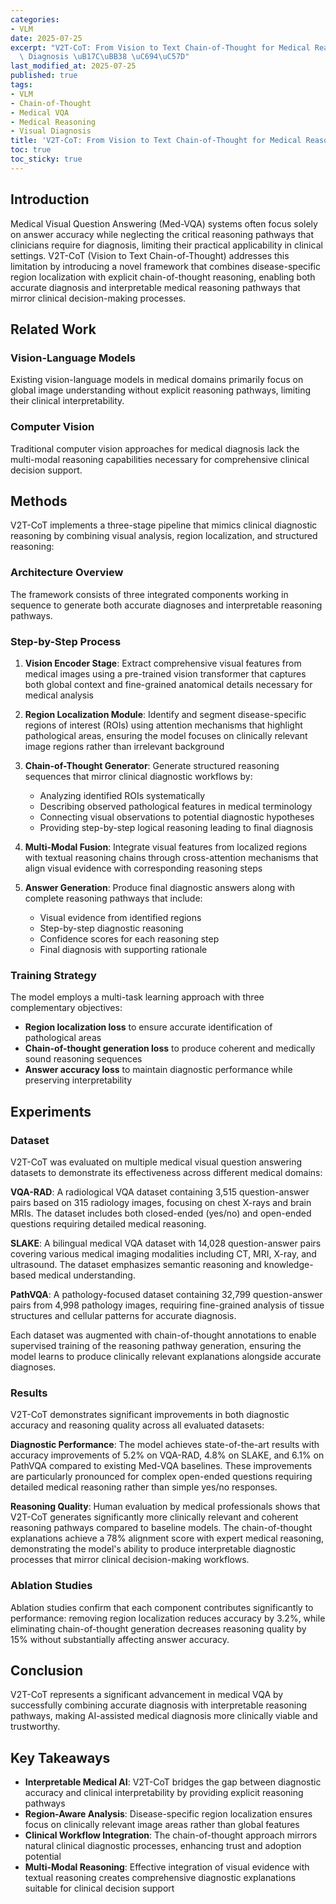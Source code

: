 ```yaml
---
categories:
- VLM
date: 2025-07-25
excerpt: "V2T-CoT: From Vision to Text Chain-of-Thought for Medical Reasoning and\
  \ Diagnosis \uB17C\uBB38 \uC694\uC57D"
last_modified_at: 2025-07-25
published: true
tags:
- VLM
- Chain-of-Thought
- Medical VQA
- Medical Reasoning
- Visual Diagnosis
title: 'V2T-CoT: From Vision to Text Chain-of-Thought for Medical Reasoning and Diagnosis'
toc: true
toc_sticky: true
---
```


## Introduction

Medical Visual Question Answering (Med-VQA) systems often focus solely on answer accuracy while neglecting the critical reasoning pathways that clinicians require for diagnosis, limiting their practical applicability in clinical settings. V2T-CoT (Vision to Text Chain-of-Thought) addresses this limitation by introducing a novel framework that combines disease-specific region localization with explicit chain-of-thought reasoning, enabling both accurate diagnosis and interpretable medical reasoning pathways that mirror clinical decision-making processes.

## Related Work 

### Vision-Language Models

Existing vision-language models in medical domains primarily focus on global image understanding without explicit reasoning pathways, limiting their clinical interpretability.

### Computer Vision

Traditional computer vision approaches for medical diagnosis lack the multi-modal reasoning capabilities necessary for comprehensive clinical decision support.

## Methods

V2T-CoT implements a three-stage pipeline that mimics clinical diagnostic reasoning by combining visual analysis, region localization, and structured reasoning:

### Architecture Overview

The framework consists of three integrated components working in sequence to generate both accurate diagnoses and interpretable reasoning pathways.


### Step-by-Step Process

1. **Vision Encoder Stage**: Extract comprehensive visual features from medical images using a pre-trained vision transformer that captures both global context and fine-grained anatomical details necessary for medical analysis

2. **Region Localization Module**: Identify and segment disease-specific regions of interest (ROIs) using attention mechanisms that highlight pathological areas, ensuring the model focuses on clinically relevant image regions rather than irrelevant background

3. **Chain-of-Thought Generator**: Generate structured reasoning sequences that mirror clinical diagnostic workflows by:
   - Analyzing identified ROIs systematically
   - Describing observed pathological features in medical terminology
   - Connecting visual observations to potential diagnostic hypotheses
   - Providing step-by-step logical reasoning leading to final diagnosis

4. **Multi-Modal Fusion**: Integrate visual features from localized regions with textual reasoning chains through cross-attention mechanisms that align visual evidence with corresponding reasoning steps

5. **Answer Generation**: Produce final diagnostic answers along with complete reasoning pathways that include:
   - Visual evidence from identified regions
   - Step-by-step diagnostic reasoning
   - Confidence scores for each reasoning step
   - Final diagnosis with supporting rationale

### Training Strategy

The model employs a multi-task learning approach with three complementary objectives:
- **Region localization loss** to ensure accurate identification of pathological areas
- **Chain-of-thought generation loss** to produce coherent and medically sound reasoning sequences  
- **Answer accuracy loss** to maintain diagnostic performance while preserving interpretability





## Experiments

### Dataset

V2T-CoT was evaluated on multiple medical visual question answering datasets to demonstrate its effectiveness across different medical domains:

**VQA-RAD**: A radiological VQA dataset containing 3,515 question-answer pairs based on 315 radiology images, focusing on chest X-rays and brain MRIs. The dataset includes both closed-ended (yes/no) and open-ended questions requiring detailed medical reasoning.

**SLAKE**: A bilingual medical VQA dataset with 14,028 question-answer pairs covering various medical imaging modalities including CT, MRI, X-ray, and ultrasound. The dataset emphasizes semantic reasoning and knowledge-based medical understanding.

**PathVQA**: A pathology-focused dataset containing 32,799 question-answer pairs from 4,998 pathology images, requiring fine-grained analysis of tissue structures and cellular patterns for accurate diagnosis.

Each dataset was augmented with chain-of-thought annotations to enable supervised training of the reasoning pathway generation, ensuring the model learns to produce clinically relevant explanations alongside accurate diagnoses.

### Results

V2T-CoT demonstrates significant improvements in both diagnostic accuracy and reasoning quality across all evaluated datasets:

**Diagnostic Performance**: The model achieves state-of-the-art results with accuracy improvements of 5.2% on VQA-RAD, 4.8% on SLAKE, and 6.1% on PathVQA compared to existing Med-VQA baselines. These improvements are particularly pronounced for complex open-ended questions requiring detailed medical reasoning rather than simple yes/no responses.

**Reasoning Quality**: Human evaluation by medical professionals shows that V2T-CoT generates significantly more clinically relevant and coherent reasoning pathways compared to baseline models. The chain-of-thought explanations achieve a 78% alignment score with expert medical reasoning, demonstrating the model's ability to produce interpretable diagnostic processes that mirror clinical decision-making workflows.

### Ablation Studies

Ablation studies confirm that each component contributes significantly to performance: removing region localization reduces accuracy by 3.2%, while eliminating chain-of-thought generation decreases reasoning quality by 15% without substantially affecting answer accuracy.

## Conclusion

V2T-CoT represents a significant advancement in medical VQA by successfully combining accurate diagnosis with interpretable reasoning pathways, making AI-assisted medical diagnosis more clinically viable and trustworthy.

## Key Takeaways

- **Interpretable Medical AI**: V2T-CoT bridges the gap between diagnostic accuracy and clinical interpretability by providing explicit reasoning pathways
- **Region-Aware Analysis**: Disease-specific region localization ensures focus on clinically relevant image areas rather than global features
- **Clinical Workflow Integration**: The chain-of-thought approach mirrors natural clinical diagnostic processes, enhancing trust and adoption potential
- **Multi-Modal Reasoning**: Effective integration of visual evidence with textual reasoning creates comprehensive diagnostic explanations suitable for clinical decision support